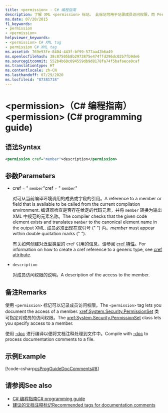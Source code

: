 ```yaml
---
title: <permission> - C# 编程指南
description: 了解 XML <permission> 标记。 此标记可用于记录成员访问权限，而 PermissionSet 类可用于指定对成员的访问权限。
ms.date: 07/20/2015
f1_keywords:
- permission
- <permission>
helpviewer_keywords:
- <permission> C# XML tag
- permission C# XML tag
ms.assetid: 769e93fe-8404-443f-bf99-577aa42b6a49
ms.openlocfilehash: 38c87505b8b2973875e474ffd296dc02b7fb9de6
ms.sourcegitcommit: 552b4b60c094559db9d8178fa74f5bafaece0caf
ms.translationtype: HT
ms.contentlocale: zh-CN
ms.lasthandoff: 07/29/2020
ms.locfileid: "87381718"
---
```

# <a name="permission-c-programming-guide"></a><span data-ttu-id="57c31-105">\<permission>（C# 编程指南）</span><span class="sxs-lookup"><span data-stu-id="57c31-105">\<permission> (C# programming guide)</span></span>

## <a name="syntax"></a><span data-ttu-id="57c31-106">语法</span><span class="sxs-lookup"><span data-stu-id="57c31-106">Syntax</span></span>

```xml
<permission cref="member">description</permission>
```

## <a name="parameters"></a><span data-ttu-id="57c31-107">参数</span><span class="sxs-lookup"><span data-stu-id="57c31-107">Parameters</span></span>

- <span data-ttu-id="57c31-108">cref = " `member`"</span><span class="sxs-lookup"><span data-stu-id="57c31-108">cref = " `member`"</span></span>

  <span data-ttu-id="57c31-109">对可从当前编译环境调用的成员或字段的引用。</span><span class="sxs-lookup"><span data-stu-id="57c31-109">A reference to a member or field that is available to be called from the current compilation environment.</span></span> <span data-ttu-id="57c31-110">编译器检查是否存在给定的代码元素，并将 `member` 转换为输出 XML 中规范的元素名称。</span><span class="sxs-lookup"><span data-stu-id="57c31-110">The compiler checks that the given code element exists and translates `member` to the canonical element name in the output XML.</span></span> <span data-ttu-id="57c31-111">成员必须出现在双引号 (" ") 内。</span><span class="sxs-lookup"><span data-stu-id="57c31-111">*member* must appear within double quotation marks (" ").</span></span>

  <span data-ttu-id="57c31-112">有关如何创建对泛型类型的 cref 引用的信息，请参阅 [cref 特性](./cref-attribute.md)。</span><span class="sxs-lookup"><span data-stu-id="57c31-112">For information on how to create a cref reference to a generic type, see [cref attribute](./cref-attribute.md).</span></span>

- `description`

  <span data-ttu-id="57c31-113">对成员访问权限的说明。</span><span class="sxs-lookup"><span data-stu-id="57c31-113">A description of the access to the member.</span></span>

## <a name="remarks"></a><span data-ttu-id="57c31-114">备注</span><span class="sxs-lookup"><span data-stu-id="57c31-114">Remarks</span></span>

<span data-ttu-id="57c31-115">使用 `<permission>` 标记可以记录成员访问权限。</span><span class="sxs-lookup"><span data-stu-id="57c31-115">The `<permission>` tag lets you document the access of a member.</span></span> <span data-ttu-id="57c31-116"><xref:System.Security.PermissionSet> 类可指定对成员的访问权限。</span><span class="sxs-lookup"><span data-stu-id="57c31-116">The <xref:System.Security.PermissionSet> class lets you specify access to a member.</span></span>

<span data-ttu-id="57c31-117">使用 [-doc](../../language-reference/compiler-options/doc-compiler-option.md) 进行编译以便将文档注释处理到文件中。</span><span class="sxs-lookup"><span data-stu-id="57c31-117">Compile with [-doc](../../language-reference/compiler-options/doc-compiler-option.md) to process documentation comments to a file.</span></span>

## <a name="example"></a><span data-ttu-id="57c31-118">示例</span><span class="sxs-lookup"><span data-stu-id="57c31-118">Example</span></span>

[!code-csharp[csProgGuideDocComments#8](~/samples/snippets/csharp/VS_Snippets_VBCSharp/csProgGuideDocComments/CS/DocComments.cs#8)]

## <a name="see-also"></a><span data-ttu-id="57c31-119">请参阅</span><span class="sxs-lookup"><span data-stu-id="57c31-119">See also</span></span>

- [<span data-ttu-id="57c31-120">C# 编程指南</span><span class="sxs-lookup"><span data-stu-id="57c31-120">C# programming guide</span></span>](../index.md)
- [<span data-ttu-id="57c31-121">建议的文档注释标记</span><span class="sxs-lookup"><span data-stu-id="57c31-121">Recommended tags for documentation comments</span></span>](./recommended-tags-for-documentation-comments.md)
